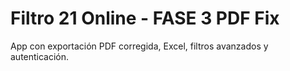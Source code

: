 # Filtro 21 Online - FASE 3 PDF Fix

App con exportación PDF corregida, Excel, filtros avanzados y autenticación.